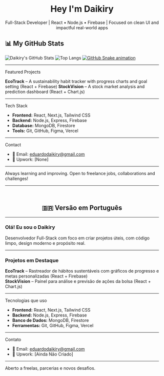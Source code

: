 <h1 align="center">Hey I'm Daikiry</h1>
<p align="center"> Full-Stack Developer | React • Node.js • Firebase | Focused on clean UI and impactful real-world apps</p>

## 📊 My GitHub Stats

![Daikiry's GitHub Stats](https://github-readme-stats.vercel.app/api?username=Daikiry&show_icons=true&theme=radical&rank_icon=github)
![Top Langs](https://github-readme-stats.vercel.app/api/top-langs/?username=Daikiry&layout=compact&theme=radical)
[![GitHub Snake animation](https://github.com/Daikiry/Daikiry/blob/output/github-contribution-grid-snake.svg)](https://github.com/eDaikiry/Daikiry/actions/workflows/snake.yml)


---

Featured Projects

**EcoTrack** – A sustainability habit tracker with progress charts and goal setting (React + Firebase)
**StockVision** – A stock market analysis and prediction dashboard (React + Chart.js)

------------------------------------------------------------------------------------------------------------

Tech Stack

- **Frontend:** React, Next.js, Tailwind CSS  
- **Backend:** Node.js, Express, Firebase  
- **Database:** MongoDB, Firestore  
- **Tools:** Git, GitHub, Figma, Vercel  

------------------------------------------------------------------------------------------------------------

Contact

- 📧 Email: eduardodaikiry@gmail.com
- 💼 Upwork: [None]  

------------------------------------------------------------------------------------------------------------

 Always learning and improving. Open to freelance jobs, collaborations and challenges!

------------------------------------------------------------------------------------------------------------

<br>

<h2 align="center">🇧🇷 Versão em Português</h2>

------------------------------------------------------------------------------------------------------------

### Olá! Eu sou o Daikiry

Desenvolvedor Full-Stack com foco em criar projetos úteis, com código limpo, design moderno e propósito real.

------------------------------------------------------------------------------------------------------------

###  Projetos em Destaque

 **EcoTrack** – Rastreador de hábitos sustentáveis com gráficos de progresso e metas personalizadas (React + Firebase)  
 **StockVision** – Painel para análise e previsão de ações da bolsa (React + Chart.js)

------------------------------------------------------------------------------------------------------------

Tecnologias que uso

- **Frontend:** React, Next.js, Tailwind CSS  
- **Backend:** Node.js, Express, Firebase  
- **Banco de Dados:** MongoDB, Firestore  
- **Ferramentas:** Git, GitHub, Figma, Vercel  

------------------------------------------------------------------------------------------------------------

 Contato

- 📧 Email: eduardodaikiry@gmail.com 
- 💼 Upwork: [Ainda Não Criado]

------------------------------------------------------------------------------------------------------------

Aberto a freelas, parcerias e novos desafios.


